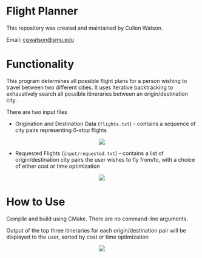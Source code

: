 # Flight Planner

This repository was created and maintained by Cullen Watson.

Email: cgwatson@smu.edu

# Functionality

This program determines all possible flight plans for a person wishing to travel between two different cities. It uses iterative backtracking to exhaustively search all possible itineraries between an origin/destination city.

There are two input files

* Origination and Destination Data (`flights.txt`) - contains a sequence of city pairs representing 0-stop flights 

<p align="center">
  <img src="https://user-images.githubusercontent.com/78247585/181829623-99c0ed43-1764-4c27-a3b4-11b30ee51d35.png">
</p>


* Requested Flights (`input/requested.txt`) - contains a list of origin/destination city pairs the user wishes to fly from/to, with a choice of either cost or time optimization


<p align="center">
  <img src="https://user-images.githubusercontent.com/78247585/181829685-e4c742f9-bb23-4b35-882d-d2142e97b5d5.png">
</p>


# How to Use

Compile and build using CMake. There are no command-line arguments. 

Output of the top three itineraries for each origin/destination pair will be displayed to the user, sorted by cost or time optimization

<p align="center">
  <img src="https://user-images.githubusercontent.com/78247585/181829726-f269f5c5-a89e-4dac-ac81-50d219ccaa7a.png">
</p>

